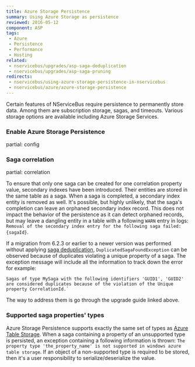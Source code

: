 ```yaml
---
title: Azure Storage Persistence
summary: Using Azure Storage as persistence
reviewed: 2016-05-12
component: ASP
tags:
 - Azure
 - Persistence
 - Performance
 - Hosting
related:
 - nservicebus/upgrades/asp-saga-deduplication
 - nservicebus/upgrades/asp-saga-pruning
redirects:
 - nservicebus/using-azure-storage-persistence-in-nservicebus
 - nservicebus/azure/azure-storage-persistence
---
```


Certain features of NServiceBus require persistence to permanently store data. Among them are subscription storage, sagas, and timeouts. Various storage options are available including Azure Storage Services.


### Enable Azure Storage Persistence

partial: config


### Saga correlation

partial: correlation

To ensure that only one saga can be created for one correlation property value, secondary indexes have been introduced. Their entities are stored in the same table as a saga. When a saga is completed, a secondary index entity is removed as well. It's possible, but highly unlikely, that the saga's completion can leave an orphaned secondary index record. This does not impact the behavior of the persistence as it can detect orphaned records, but may leave a dangling entity in a table with a following `WARN` entry in logs: `Removal of the secondary index entry for the following saga failed: {sagaId}`.

If a migration from 6.2.3 or earlier to a newer version was performed without applying [saga deduplication](/nservicebus/upgrades/asp-saga-deduplication.md), `DuplicatedSagaFoundException` can be observed because of duplicates violating a unique property of a saga. The exception message will include all the information to track down the error for example: 

```no-highlight
Sagas of type MySaga with the following identifiers 'GUID1', 'GUID2' are considered duplicates because of the violation of the Unique property CorrelationId.`
```

The way to address them is go through the upgrade guide linked above.


### Supported saga properties' types

Azure Storage Persistence supports exactly the same set of types as [Azure Table Storage](https://docs.microsoft.com/en-us/rest/api/storageservices/understanding-the-table-service-data-model). When a saga containing a property of an unsupported type is persisted, an exception containing a following information is thrown: `The property type 'the_property_name' is not supported in windows azure table storage`. If an object of a non-supported type is required to be stored, then it's a user responsibility to serialize/deserialize the value.
